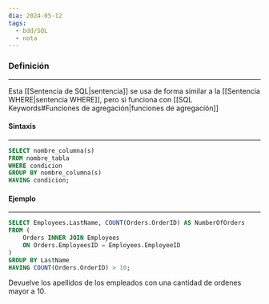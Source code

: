 ```yaml
---
dia: 2024-05-12
tags:
  - bdd/SQL
  - nota
---
```

### Definición
---
Esta [[Sentencia de SQL|sentencia]] se usa de forma similar a la [[Sentencia WHERE|sentencia WHERE]], pero si funciona con [[SQL Keywords#Funciones de agregación|funciones de agregación]]

#### Sintaxis
---
```SQL
SELECT nombre_columna(s)
FROM nombre_tabla
WHERE condicion
GROUP BY nombre_columna(s)
HAVING condicion;
```

#### Ejemplo
---
```SQL
SELECT Employees.LastName, COUNT(Orders.OrderID) AS NumberOfOrders
FROM (
	Orders INNER JOIN Employees
	ON Orders.EmployeesID = Employees.EmployeeID
)
GROUP BY LastName
HAVING COUNT(Orders.OrderID) > 10;
```

Devuelve los apellidos de los empleados con una cantidad de ordenes mayor a 10.